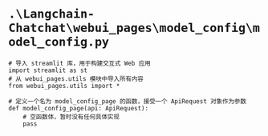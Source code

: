 # `.\Langchain-Chatchat\webui_pages\model_config\model_config.py`

```
# 导入 streamlit 库，用于构建交互式 Web 应用
import streamlit as st
# 从 webui_pages.utils 模块中导入所有内容
from webui_pages.utils import *

# 定义一个名为 model_config_page 的函数，接受一个 ApiRequest 对象作为参数
def model_config_page(api: ApiRequest):
    # 空函数体，暂时没有任何具体实现
    pass
```